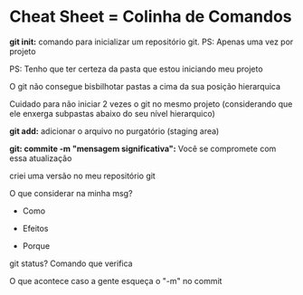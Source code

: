 # Cheat Sheet = Colinha de Comandos

**git init:** comando para inicializar um repositório git. PS: Apenas uma vez por projeto

PS: Tenho que ter certeza da pasta que estou iniciando meu projeto

O git não consegue bisbilhotar pastas a cima da sua posição hierarquica 

Cuidado para não iniciar 2 vezes o git no mesmo projeto (considerando que ele enxerga subpastas abaixo do seu nível hierarquico)

**git add:** adicionar o arquivo no purgatório (staging area)

**git: commite -m "mensagem significativa":** Você se compromete com essa atualização

criei uma versão no meu repositório git

O que considerar na minha msg?

- Como

- Efeitos

- Porque



git status? Comando que verifica

O que acontece caso a gente esqueça o "-m" no commit
